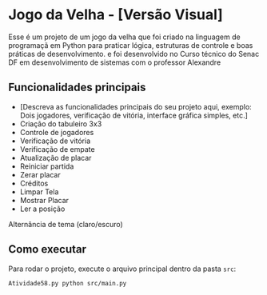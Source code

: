 # Jogo da Velha - [Versão Visual]
Esse é um projeto de um jogo da velha que foi criado na linguagem de programaçã em Python para praticar lógica, estruturas de controle e boas práticas de desenvolvimento. 
e foi desenvolvido no Curso técnico do Senac DF em desenvolvimento de sistemas com o professor Alexandre


## Funcionalidades principais
- [Descreva as funcionalidades principais do seu projeto aqui, exemplo: Dois jogadores, verificação de vitória, interface gráfica simples, etc.]
- Criação do tabuleiro 3x3
- Controle de jogadores
- Verificação de vitória
- Verificação de empate
- Atualização de placar
- Reiniciar partida
- Zerar placar
- Créditos
- Limpar Tela
- Mostrar Placar
- Ler a posição

Alternância de tema (claro/escuro)
## Como executar
Para rodar o projeto, execute o arquivo principal dentro da pasta `src`:

```bash
Atividade58.py python src/main.py
